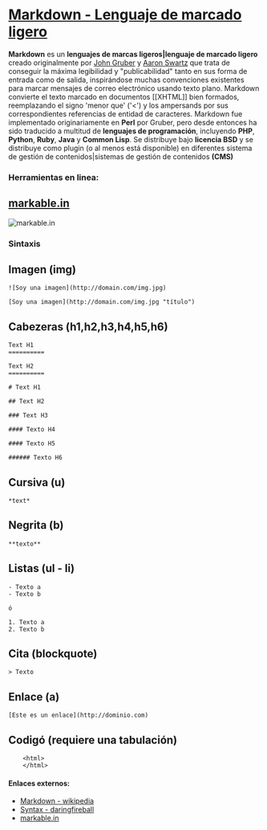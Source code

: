 [Markdown - Lenguaje de marcado ligero](/articulo/markdown-lenguaje-de-marcado-ligero)
======================================================================================

**Markdown** es un **lenguajes de marcas ligeros|lenguaje de marcado ligero** creado originalmente por [John Gruber](http://daringfireball.net/) y [Aaron Swartz](http://www.aaronsw.com/) que trata de conseguir la máxima legibilidad y "publicabilidad" tanto en sus forma de entrada como de salida, inspirándose muchas convenciones existentes para marcar mensajes de correo electrónico usando texto plano. Markdown convierte el texto marcado en documentos [[XHTML]] bien formados, reemplazando el signo 'menor que' ('<') y los ampersands por sus correspondientes referencias de entidad de caracteres. Markdown fue implementado originariamente en **Perl** por Gruber, pero desde entonces ha sido traducido a multitud de **lenguajes de programación**, incluyendo **PHP**, **Python**, **Ruby**, **Java** y **Common Lisp**. Se distribuye bajo **licencia BSD** y se distribuye como plugin (o al menos está disponible) en diferentes sistema de gestión de contenidos|sistemas de gestión de contenidos **(CMS)**

### Herramientas en linea:

## [markable.in](http://markable.in/editor/)
![markable.in](http://i.imgur.com/DNlwAYr.png)

### Sintaxis

## Imagen (img)
    ![Soy una imagen](http://domain.com/img.jpg)

    [Soy una imagen](http://domain.com/img.jpg "título")


## Cabezeras (h1,h2,h3,h4,h5,h6)
    Text H1
    ==========

    Text H2
    ==========
    
    # Text H1

    ## Text H2
    
    ### Text H3
    
    #### Texto H4
    
    #### Texto H5

    ###### Texto H6


## Cursiva (u)
    *text*


## Negrita (b)
    **texto**


## Listas (ul - li)
    - Texto a
    - Texto b
    
    ó
    
    1. Texto a
    2. Texto b


## Cita (blockquote)
    > Texto


## Enlace (a)
    [Este es un enlace](http://dominio.com)

## Codigó (requiere una tabulación)
        <html>
        </html>


#### Enlaces externos:
- [Markdown - wikipedia](http://es.wikipedia.org/wiki/Markdown)
- [Syntax - daringfireball](http://daringfireball.net/projects/markdown/syntax)
- [markable.in](http://markable.in/editor/)